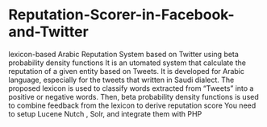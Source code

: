 # Reputation-Scorer-in-Facebook-and-Twitter
lexicon-based Arabic Reputation System based on Twitter using beta probability density functions
It is an utomated system that calculate the reputation of a given entity based on Tweets. 
It is developed for Arabic language, especially for the tweets that written in Saudi dialect. 
The proposed lexicon is used to classify words extracted from “Tweets” into a positive or negative words. 
Then, beta probability density functions is used to combine feedback from the lexicon to derive reputation score
You need to setup Lucene Nutch , Solr, and integrate them with PHP 
